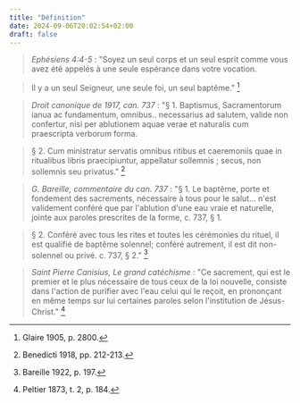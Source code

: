 ```yaml
---
title: "Définition"
date: 2024-09-06T20:02:54+02:00
draft: false
---
```



> *Ephésiens 4:4-5* : "Soyez un seul corps et un seul esprit comme vous avez été appelés à une seule espérance dans votre vocation.

> Il y a un seul Seigneur, une seule foi, un seul baptême." [^1]

[^1]: Glaire 1905, p. 2800.

> *Droit canonique de 1917, can. 737* : "§ 1. Baptismus, Sacramentorum ianua ac fundamentum, omnibus.. necessarius ad salutem, valide non confertur, nisi per ablutionem aquae verae et naturalis cum praescripta verborum forma.

> § 2. Cum ministratur servatis omnibus ritibus et caeremoniis quae in ritualibus libris praecipiuntur, appellatur sollemnis ; secus, non sollemnis seu privatus." [^2]

[^2]: Benedicti 1918, pp. 212-213.

> *G. Bareille, commentaire du can. 737* : "§ 1. Le baptême, porte et fondement des sacrements, nécessaire à tous pour le salut... n'est validement conféré que par l'ablution d'une eau vraie et naturelle, jointe aux paroles prescrites de la forme, c. 737, § 1. 

> § 2. Conféré avec tous les rites et toutes les cérémonies du rituel, il est qualifié de baptême solennel; conféré autrement, il est dit non-solennel ou privé. c. 737, § 2." [^3]

[^3]: Bareille 1922, p. 197.

> *Saint Pierre Canisius, Le grand catéchisme* : "Ce sacrement, qui est le premier et le plus nécessaire de tous ceux de la loi nouvelle, consiste dans l'action de purifier avec l'eau celui qui le reçoit, en prononçant en même temps sur lui certaines paroles selon l'institution de Jésus-Christ." [^4]

[^4]: Peltier 1873, t. 2, p. 184.



